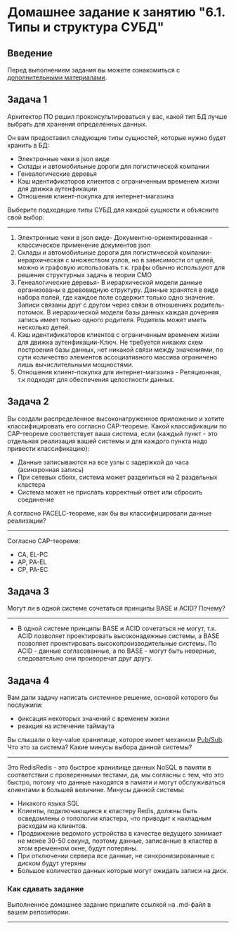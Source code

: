# Домашнее задание к занятию "6.1. Типы и структура СУБД"

## Введение

Перед выполнением задания вы можете ознакомиться с 
[дополнительными материалами](https://github.com/netology-code/virt-homeworks/tree/master/additional/README.md).

## Задача 1

Архитектор ПО решил проконсультироваться у вас, какой тип БД 
лучше выбрать для хранения определенных данных.

Он вам предоставил следующие типы сущностей, которые нужно будет хранить в БД:

- Электронные чеки в json виде
- Склады и автомобильные дороги для логистической компании
- Генеалогические деревья
- Кэш идентификаторов клиентов с ограниченным временем жизни для движка аутенфикации
- Отношения клиент-покупка для интернет-магазина


Выберите подходящие типы СУБД для каждой сущности и объясните свой выбор.

---
1. Электронные чеки в json виде- Документно-ориентированная - классическое применение документов json
2. Склады и автомобильные дороги для логистической компании- иерархическая с множеством узлов, но в зависимости от целей, можно и графовую использовать т.к. графы обычно используют для решения структурных задачь в теории СМО
3. Генеалогические деревья-  В иерархической модели данные организованы в древовидную структуру. Данные хранятся в виде набора полей, где каждое поле содержит только одно значение. Записи связаны друг с другом через связи в отношениях родитель-потомок. В иерархической модели базы данных каждая дочерняя запись имеет только одного родителя. Родитель может иметь несколько детей.
4. Кэш идентификаторов клиентов с ограниченным временем жизни для движка аутенфикации-Ключ. Не требуется никаких схем построения базы данных, нет никакой связи между значениями, по сути количество элементов ассоциативного массива ограничено лишь вычислительными мощностями.
5. Отношения клиент-покупка для интернет-магазина - Реляционная, т.к подходят для обеспечения целостности данных.

## Задача 2

Вы создали распределенное высоконагруженное приложение и хотите классифицировать его согласно 
CAP-теореме. Какой классификации по CAP-теореме соответствует ваша система, если 
(каждый пункт - это отдельная реализация вашей системы и для каждого пункта надо привести классификацию):

- Данные записываются на все узлы с задержкой до часа (асинхронная запись)
- При сетевых сбоях, система может разделиться на 2 раздельных кластера
- Система может не прислать корректный ответ или сбросить соединение

А согласно PACELC-теореме, как бы вы классифицировали данные реализации?

---
Cогласно CAP-теореме:
- CA, EL-PC
- AP, PA-EL
- CP, PA-EC

## Задача 3

Могут ли в одной системе сочетаться принципы BASE и ACID? Почему?

---
- В одной системе принципы BASE и ACID сочетаться не могут, т.к. ACID позволяет проектировать высоконадежные системы, а BASE позволяет проектировать высокопроизводительные системы.
По ACID - данные согласованные, а по BASE - могут быть неверные, следовательно они проиворечат друг другу.


## Задача 4

Вам дали задачу написать системное решение, основой которого бы послужили:

- фиксация некоторых значений с временем жизни
- реакция на истечение таймаута

Вы слышали о key-value хранилище, которое имеет механизм [Pub/Sub](https://habr.com/ru/post/278237/). 
Что это за система? Какие минусы выбора данной системы?

---
Это RedisRedis - это быстрое хранилище данных NoSQL в памяти в соответствии с проверенными тестами, да, мы согласны с тем, что это быстро, потому что данные находятся в памяти и могут обслуживаться клиентами в большей величине.
Минусы данной системы:
 - Никакого языка SQL
 - Клиенты, подключающиеся к кластеру Redis, должны быть осведомлены о топологии кластера, что приводит к накладным расходам на клиентов.
 - Продвижение ведомого устройства в качестве ведущего занимает не менее 30-50 секунд, поэтому данные, записанные в кластер в этом временном окне, будут потеряны.
 - При отключении сервера все данные, не синхронизированные с диском будут утеряны
 - Большое количество данных которые могут ожидать записи на диск.
### Как cдавать задание

Выполненное домашнее задание пришлите ссылкой на .md-файл в вашем репозитории.

---
